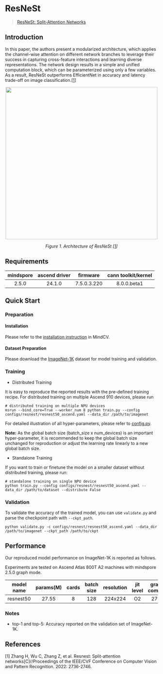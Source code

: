 # ResNeSt

> [ResNeSt: Split-Attention Networks](https://arxiv.org/abs/2004.08955)



## Introduction

In this paper, the authors present a modularized architecture, which applies the channel-wise attention on different
network branches to leverage their success in capturing cross-feature interactions and learning diverse representations.
The network design results in a simple and unified computation block, which can be parameterized using only a few
variables. As a result, ResNeSt outperforms EfficientNet in accuracy and latency trade-off on image
classification.[[1](#references)]

<p align="center">
  <img src="https://user-images.githubusercontent.com/53842165/223672204-8ac59c6c-cd8a-45c2-945f-7e556c383056.jpg" width=500 />
</p>
<p align="center">
  <em>Figure 1. Architecture of ResNeSt [<a href="#references">1</a>] </em>
</p>

## Requirements
| mindspore | ascend driver |  firmware   | cann toolkit/kernel |
| :-------: | :-----------: | :---------: | :-----------------: |
|   2.5.0   |   24.1.0      | 7.5.0.3.220 |     8.0.0.beta1     |



## Quick Start

### Preparation

#### Installation

Please refer to the [installation instruction](https://mindspore-lab.github.io/mindcv/installation/) in MindCV.

#### Dataset Preparation

Please download the [ImageNet-1K](https://www.image-net.org/challenges/LSVRC/2012/index.php) dataset for model training
and validation.

### Training

* Distributed Training

It is easy to reproduce the reported results with the pre-defined training recipe. For distributed training on multiple
Ascend 910 devices, please run

```shell
# distributed training on multiple NPU devices
msrun --bind_core=True --worker_num 8 python train.py --config configs/resnest/resnest50_ascend.yaml --data_dir /path/to/imagenet
```




For detailed illustration of all hyper-parameters, please refer
to [config.py](https://github.com/mindspore-lab/mindcv/blob/main/config.py).

**Note:**  As the global batch size  (batch_size x num_devices) is an important hyper-parameter, it is recommended to
keep the global batch size unchanged for reproduction or adjust the learning rate linearly to a new global batch size.

* Standalone Training

If you want to train or finetune the model on a smaller dataset without distributed training, please run:

```shell
# standalone training on single NPU device
python train.py --config configs/resnest/resnest50_ascend.yaml --data_dir /path/to/dataset --distribute False
```

### Validation

To validate the accuracy of the trained model, you can use `validate.py` and parse the checkpoint path
with `--ckpt_path`.

```shell
python validate.py -c configs/resnest/resnest50_ascend.yaml --data_dir /path/to/imagenet --ckpt_path /path/to/ckpt
```

## Performance

Our reproduced model performance on ImageNet-1K is reported as follows.

Experiments are tested on Ascend Atlas 800T A2 machines with mindspore 2.5.0 graph mode.

| model name | params(M) | cards |  batch size  |  resolution  |  jit level  |  graph compile  |  ms/step  |   img/s   |  acc@top1  |  acc@top5  |                                               recipe                                               |                                                  weight                                                   |
|:----------:|:---------:|:-----:|:------------:|:------------:|:-----------:|:---------------:|:---------:|:---------:|:----------:|:----------:|:--------------------------------------------------------------------------------------------------:|:---------------------------------------------------------------------------------------------------------:|
| resnest50  |   27.55   |   8   | 128        | 224x224    | O2        | 279s          | 243.77  | 4200.68 | 80.88    | 95.32    | [yaml](https://github.com/mindspore-lab/mindcv/blob/main/configs/resnest/resnest50_ascend.yaml) | [weights](https://download-mindspore.osinfra.cn/toolkits/mindcv/resnest/resnest50-180_1251_v2.ckpt)     |


### Notes

- top-1 and top-5: Accuracy reported on the validation set of ImageNet-1K.

## References

[1] Zhang H, Wu C, Zhang Z, et al. Resnest: Split-attention networks[C]//Proceedings of the IEEE/CVF Conference on
Computer Vision and Pattern Recognition. 2022: 2736-2746.
